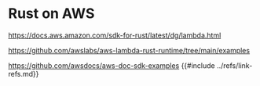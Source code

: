 # Rust on AWS

<https://docs.aws.amazon.com/sdk-for-rust/latest/dg/lambda.html>

<https://github.com/awslabs/aws-lambda-rust-runtime/tree/main/examples>

<https://github.com/awsdocs/aws-doc-sdk-examples>
{{#include ../refs/link-refs.md}}
